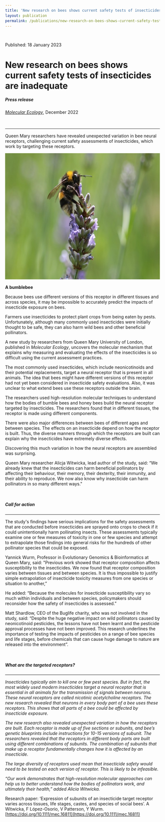```yaml
---
title: 'New research on bees shows current safety tests of insecticides are inadequate'
layout: publication
permalink: /publications/new-research-on-bees-shows-current-safety-tests-of-insecticides-are-inadequate/
---
```


<br />

<p class="info-text">Published: 18 January 2023</p>

# New research on bees shows current safety tests of insecticides are inadequate

<h5 class="info-text my-4">Press release</h5>

[*Molecular Ecology*](https://doi.org/10.1111/mec.16811), December 2022

<br />

<hr />

Queen Mary researchers have revealed unexpected variation in bee neural receptors, challenging current safety assessments of insecticides, which work by targeting these receptors.

<div class="publication-image mb-3" style="width: fit-content;">
  <picture>
    <source type="image/webp" srcset="/img/publications/bombus-terrestris-640.webp" />
    <img src="/img/publications/bombus-terrestris-640.jpg" width="640" height="410" alt="A bumblebee" />
  </picture>
  <p class="mt-2">
    <strong>A bumblebee</strong>
  </p>
</div>

Because bees use different versions of this receptor in different tissues and across species, it may be impossible to accurately predict the impacts of insecticide exposure on bees.

Farmers use insecticides to protect plant crops from being eaten by pests. Unfortunately, although many commonly used insecticides were initially thought to be safe, they can also harm wild bees and other beneficial pollinators.

A new study by researchers from Queen Mary University of London, published in _Molecular Ecology_, uncovers the molecular mechanism that explains why measuring and evaluating the effects of the insecticides is so difficult using the current assessment practices.

The most commonly used insecticides, which include neonicotinoids and their potential replacements, target a neural receptor that is present in all animals. The idea that bees might have different versions of this receptor had not yet been considered in insecticide safety evaluations. Also, it was unclear to what extend bees use these receptors outside the brain.

The researchers used high-resolution molecular techniques to understand how the bodies of bumble bees and honey bees build the neural receptor targeted by insecticides. The researchers found that in different tissues, the receptor is made using different components.

There were also major differences between bees of different ages and between species. The effects on an insecticide depend on how the receptor is built. Thus, the diverse manners through which the receptors are built can explain why the insecticides have extremely diverse effects.

Discovering this much variation in how the neural receptors are assembled was surprising.

Queen Mary researcher Alicja Witwicka, lead author of the study, said: “We already knew that the insecticides can harm beneficial pollinators by affecting their behaviour, their memory, their dexterity, their immunity, and their ability to reproduce. We now also know why insecticide can harm pollinators in so many different ways."

<br />

##### Call for action
<hr />

The study's findings have serious implications for the safety assessments that are conducted before insecticides are sprayed onto crops to check if it could unintentionally harm pollinating insects. These assessments typically examine one or few measures of toxicity in one or few species and attempt to extrapolate those findings into general risks for the hundreds of other pollinator species that could be exposed.

Yannick Wurm, Professor in Evolutionary Genomics & Bioinformatics at Queen Mary, said: "Previous work showed that receptor composition affects susceptibility to the insecticides. We now found that receptor composition varies between tissues and between species. It is thus impossible to justify simple extrapolation of insecticide toxicity measures from one species or situation to another,”

He added: “Because the molecules for insecticide susceptibility vary so much within individuals and between species, policymakers should reconsider how the safety of insecticides is assessed.”

Matt Shardlow, CEO of the Buglife charity, who was not involved in the study, said: “Despite the huge negative impact on wild pollinators caused by neonicotinoid pesticides, the lessons have not been learnt and the pesticide approval processes have not been improved.  This research underlines the importance of testing the impacts of pesticides on a range of bee species and life stages, before chemicals that can cause huge damage to nature are released into the environment”.

<br />

##### _What are the targeted receptors?_
<hr />

_Insecticides typically aim to kill one or few pest species. But in fact, the most widely used modern insecticides target a neural receptor that is essential in all animals for the transmission of signals between neurons. These neural receptors are called nicotinic acetylcholine receptors. The new research revealed that neurons in every body part of a bee uses these receptors. This shows that all parts of a bee could be affected by insecticide exposure._

_The new research also revealed unexpected variation in how the receptors are built. Each receptor is made up of five sections or subunits, and bee’s genetic blueprints include instructions for 10-15 versions of subunit. The researchers revealed that the receptors in different body parts are built using different combinations of subunits. The combination of subunits that make up a receptor fundamentally changes how it is affected by an insecticide._

_The large diversity of receptors used mean that insecticide safety would need to be tested on each version of receptor. This is likely to be infeasible._

_“Our work demonstrates that high-resolution molecular approaches can help us to better understand how the bodies of pollinators work, and ultimately their health,” added Alicia Witwicka._

Research paper: ‘Expression of subunits of an insecticide target receptor varies across tissues, life stages, castes, and species of social bees’. A Witwicka, F López-Osorio, V Patterson, Y Wurm. [https://doi.org/10.1111/mec.16811](https://doi.org/10.1111/mec.16811)

<br />
